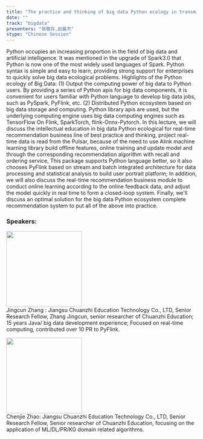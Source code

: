 ```yaml
---
title: "The practice and thinking of big data Python ecology in transmitting wisdom education"
date: "" 
track: "bigdata"
presenters: "张敬存,赵晨杰"
stype: "Chinese Session"
---
```


Python occupies an increasing proportion in the field of big data and artificial intelligence. It was mentioned in the upgrade of Spark3.0 that Python is now one of the most widely used languages of Spark. Python syntax is simple and easy to learn, providing strong support for enterprises to quickly solve big data ecological problems. Highlights of the Python ecology of Big Data: (1) Output the computing power of big data to Python users. By providing a series of Python apis for big data components, it is convenient for users familiar with Python language to develop big data jobs, such as PySpark, PyFlink, etc. (2) Distributed Python ecosystem based on big data storage and computing. Python library apis are used, but the underlying computing engine uses big data computing engines such as TensorFlow On Flink, SparkTorch, flink-Onnx-Pytorch.
In this lecture, we will discuss the intellectual education in big data Python ecological for real-time recommendation business line of best practice and thinking, project real-time data is read from the Pulsar, because of the need to use Alink machine learning library build offline features, online training and update model and through the corresponding recommendation algorithm with recall and ordering service, This package supports Python language better, so it also chooses PyFlink based on stream and batch integrated architecture for data processing and statistical analysis to build user portrait platform; In addition, we will also discuss the real-time recommendation business module to conduct online learning according to the online feedback data, and adjust the model quickly in real time to form a closed-loop system. Finally, we'll discuss an optimal solution for the big data Python ecosystem complete recommendation system to put all of the above into practice.
 ### Speakers: 
 <img src="images/speaker/1193.png" width="200" /><br>Jingcun Zhang : Jiangsu Chuanzhi Education Technology Co., LTD, Senior Research Fellow, Zhang Jingcun, senior researcher of Chuanzhi Education; 15 years Java/ big data development experience; Focused on real-time computing, contributed over 10 PR to PyFlink.

 <img src="images/speaker/1193_2.png" width="200" /><br>Chenjie Zhao: Jiangsu Chuanzhi Education Technology Co., LTD, Senior Research Fellow, Senior researcher of Chuanzhi Education, focusing on the application of ML/DL/PR/KG domain related algorithms.

 